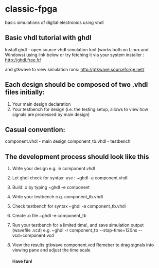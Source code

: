 # classic-fpga
basic simulations of digital electronics using vhdl

## Basic vhdl tutorial with ghdl
Install ghdl - open source vhdl simulation tool (works both on Linux and Windows) using link below 
or try fetching it via your system installer :
http://ghdl.free.fr/

and gtkwave to view simulation runs:
http://gtkwave.sourceforge.net/

## Each design should be composed of two .vhdl files initially:
1. Your main design declaration
2. Your testbench for design (i.e. the testing setup, allows to view how signals are processed by main design)

## Casual convention:
component.vhdl - main design
component_tb.vhdl - testbench

## The development process should look like this
1. Write your design e.g. in component.vhdl
2. Let ghdl check for syntax:
    use : ~ghdl -a component.vhdl
3. Build .o by typing
    ~ghdl -e component     
4. Write your testbench
    e.g. component_tb.vhdl
5. Check testbench for syntax
    ~ghdl -a component_tb.vhdl
6. Create .o file
    ~ghdl -e component_tb
7. Run your testbench for a limited time!, and save simulation output (wavefile .vcd)
    e.g. ~ghdl -r component_tb --stop-time=120ns --vcd=component.vcd
8. View the results
    gtkwave component.vcd 
Remeber to drag signals into viewing pane and adjust the time scale
    
    #### Have fun!
  
